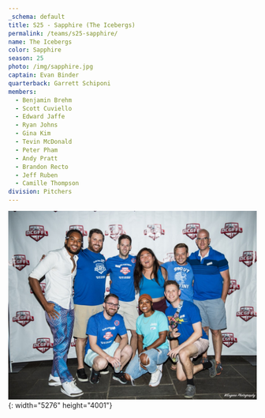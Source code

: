 ```yaml
---
_schema: default
title: S25 - Sapphire (The Icebergs)
permalink: /teams/s25-sapphire/
name: The Icebergs
color: Sapphire
season: 25
photo: /img/sapphire.jpg
captain: Evan Binder
quarterback: Garrett Schiponi
members:
  - Benjamin Brehm
  - Scott Cuviello
  - Edward Jaffe
  - Ryan Johns
  - Gina Kim
  - Tevin McDonald
  - Peter Pham
  - Andy Pratt
  - Brandon Recto
  - Jeff Ruben
  - Camille Thompson
division: Pitchers
---
```

![](/img/sapphire.jpg){: width="5276" height="4001"}